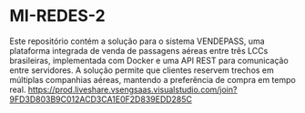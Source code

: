 # MI-REDES-2
Este repositório contém a solução para o sistema VENDEPASS, uma plataforma integrada de venda de passagens aéreas entre três LCCs brasileiras, implementada com Docker e uma API REST para comunicação entre servidores. A solução permite que clientes reservem trechos em múltiplas companhias aéreas, mantendo a preferência de compra em tempo real.
https://prod.liveshare.vsengsaas.visualstudio.com/join?9FD3D803B9C012ACD3CA1E0F2D839EDD285C
